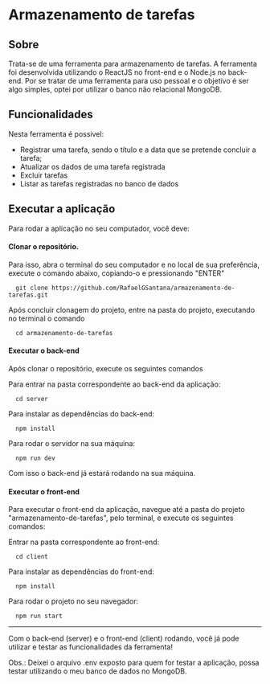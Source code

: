 # Armazenamento de tarefas

## Sobre

Trata-se de uma ferramenta para armazenamento de tarefas. A ferramenta foi desenvolvida utilizando o ReactJS no front-end e o Node.js no back-end.
Por se tratar de uma ferramenta para uso pessoal e o objetivo é ser algo simples, optei por utilizar o banco não relacional MongoDB.

## Funcionalidades

Nesta ferramenta é possivel:
  - Registrar uma tarefa, sendo o título e a data que se pretende concluir a tarefa;
  - Atualizar os dados de uma tarefa registrada
  - Excluir tarefas
  - Listar as tarefas registradas no banco de dados

## Executar a aplicação

Para rodar a aplicação no seu computador, você deve:

#### Clonar o repositório.

Para isso, abra o terminal do seu computador e no local de sua preferência, execute o comando abaixo, copiando-o e pressionando "ENTER"
```
  git clone https://github.com/RafaelGSantana/armazenamento-de-tarefas.git
```

Após concluir clonagem do projeto, entre na pasta do projeto, executando no terminal o comando
```
  cd armazenamento-de-tarefas
```

#### Executar o back-end

Após clonar o repositório, execute os seguintes comandos

Para entrar na pasta correspondente ao back-end da aplicação:
```
  cd server 
```

Para instalar as dependências do back-end:
```
  npm install
```

Para rodar o servidor na sua máquina:
```
  npm run dev
```

Com isso o back-end já estará rodando na sua máquina.

#### Executar o front-end

Para executar o front-end da aplicação, navegue até a pasta do projeto "armazenamento-de-tarefas", pelo terminal, e execute os seguintes comandos:

Entrar na pasta correspondente ao front-end:
```
  cd client
```
Para instalar as dependências do front-end:
```
  npm install
```

Para rodar o projeto no seu navegador:
```
  npm run start
```
---

Com o back-end (server) e o front-end (client) rodando, você já pode utilizar e testar as funcionalidades da ferramenta!


Obs.: Deixei o arquivo .env exposto para quem for testar a aplicação, possa testar utilizando o meu banco de dados no MongoDB.





